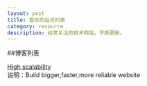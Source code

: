 ```yaml
---
layout: post
title: 喜欢的站点列表
category: resource
description: 经常关注的技术网站，不断更新。
---
```


##博客列表
 
[High scalability](http://highscalability.com/)   
说明：Build bigger,faster,more reliable website   







 
